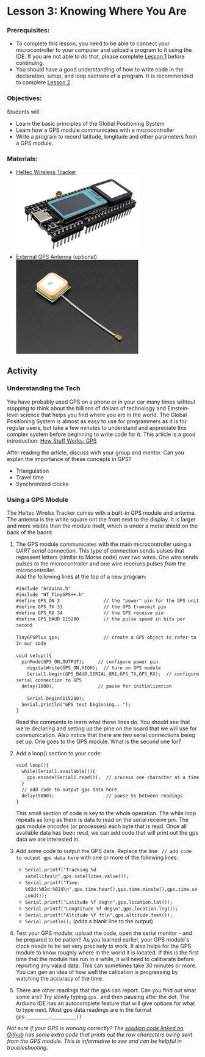 # Lesson 3: Knowing Where You Are

### Prerequisites:
- To complete this lesson, you need to be able to connect your microcontroller to your computer and upload a program to it using the IDE. If you are not able to do that, please complete [Lesson 1](../lesson-1/README.md) before continuing.
- You should have a good understanding of how to write code in the declaration, setup, and loop sections of a program. It is recommended to complete [Lesson 2](../lesson-2/README.md).

### Objectives:
Students will: 
- Learn the basic principles of the Global Positioning System  
- Learn how a GPS module communicates with a microcontroller
- Write a program to record latitude, longitude and other parameters from a GPS module.

### Materials:
- [Heltec Wireless Tracker](https://heltec.org/project/wireless-tracker/)\
  ![Image of Heltec Wireless Tracker](assets/images/heltec_wireless_tracker.png)
- [External GPS Antenna](https://en.wikipedia.org/wiki/Antenna_(radio)) (optional)\
  ![Image of external GPS Antenna Adafruit License: CC BY-NC-SA 2.0](assets/images/external_gps_antenna.png)
  
## Activity

### Understanding the Tech
You have probably used GPS on a phone or in your car many times wihtout stopping to think about the billions of dollars of technology and Einstein-level science that helps you find where you are in the world. The Global Positioning System is almost as easy to use for programmers as it is for regular users, but take a few minutes to understand and appreciate this complex system before beginning to write code for it. This article is a good introduction:
[How Stuff Works: GPS](https://electronics.howstuffworks.com/gadgets/travel/gps.htm)

After reading the article, discuss wirh your group and mentor. Can you explan the importance of these concepts in GPS?
- Triangulation
- Travel time
- Synchronized clocks

### Using a GPS Module
The Heltec Wirelss Tracker comes with a built-in GPS module and antenna. The antenna is the white square ont the front next to the display. It is larger and more visible than the module itself, which is under a metal shield on the back of the baord. 

1. The GPS module communicates with the main microcontroller using a *UART serial* connection. This type of connection sends pulses that represent letters (similar to Morse code) over two wires. One wire sends pulses *to* the microcontroller and one wire receives pulses *from* the microcontroller.\
Add the following lines at the top of a new program:
    ```
    #include "Arduino.h"
    #include "HT_TinyGPS++.h"
    #define GPS_ON 3                // the "power" pin for the GPS unit
    #define GPS_TX 33               // the GPS transmit pin
    #define GPS_RX 34               // the GPS receive pin
    #define GPS_BAUD 115200         // the pulse speed in bits per second

    TinyGPSPlus gps;                // create a GPS object to refer to in our code

    void setup(){
      pinMode(GPS_ON,OUTPUT);     // configure power pin
	    digitalWrite(GPS_ON,HIGH);  // turn on GPS module
	    Serial1.begin(GPS_BAUD,SERIAL_8N1,GPS_TX,GPS_RX);  // configure serial connection to GPS  
      delay(1000);                // pause for initialization

	    Serial.begin(115200);  
      Serial.println("GPS test beginning...");  
    }
    ```
    Read the comments to learn what these lines do. You should see that we're declaring and setting up the pine on the board that we will use for communication. Also notice that there are *two* serial connections being set up. One goes to the GPS module. What is the second one for?

2. Add a loop() section to your code:
    ```
    void loop(){
      while(Serial1.available()){
        gps.encode(Serial1.read());  // process one character at a time
      }
      // add code to output gps data here
      delay(5000);                   // pause 5s between readings  
    }
    ```
    This small section of code is key to the whole operation. The while loop repeats as long as there is data to read on the serial receive pin. The gps module *encodes* (or processes) each byte that is read. Once all available data has been resd, we can add code that will print out the gps data we are interested in.

3.  Add some code to output the GPS data. Replace the line ``` // add code to output gps data here``` with one or more of the following lines:
    - ```Serial.printf("Tracking %d satellites\n",gps.satellites.value());```
    - ```Serial.printf("Time: %02d:%02d:%02d\n",gps.time.hour(),gps.time.minute(),gps.time.second());```
    - ```Serial.printf("Latitude %f deg\n",gps.location.lat());```
    - ```Serial.printf("Longtitude %f deg\n",gps.location.lng());```
    - ```Serial.printf("Altitude %f ft\n",gps.altitude.feet());```
    - ```Serial.println();``` (adds a blank line to the output)

4. Test your GPS module: upload the code, open the serial monitor - and be prepared to be patient! As you learned earlier, your GPS module's clock needs to be set very precisely to work. It also helps for the GPS module to know roughly where in the world it is located. If this is the first time that the module has run in a while, it will need to calibarate before reporting any valaid data. This can sometimes take 30 minutes or more. You can gen an idea of how well the calibation is progressing by watching the accuracy of the time.

5. There are other readings that the gps can report. Can you find out what some are? Try slowly typing ```gps.``` and then pausing after the dot. The Arduino IDE has an autocomplete feature that will give options for what to type next. Most gps data readings are in the format ```gps.________._________()```

*Not sure if your GPS is working correctly? The [solution code linked on Github](../lesson-3/Lesson_3_solution.ino) has some extra code that prints out the raw characters being sent from the GPS module. This is informative to see and can be helpful in troubleshooting.*